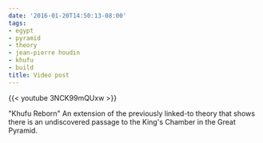 ```yaml
---
date: '2016-01-20T14:50:13-08:00'
tags:
- egypt
- pyramid
- theory
- jean-pierre houdin
- khufu
- build
title: Video post
---
```


{{< youtube 3NCK99mQUxw >}}

"Khufu Reborn" An extension of the previously linked-to theory that shows there is an undiscovered passage to the King's Chamber in the Great Pyramid.
